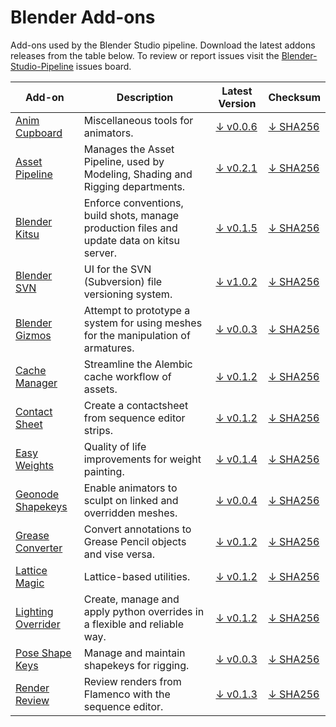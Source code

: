 # Blender Add-ons

Add-ons used by the Blender Studio pipeline. Download the latest addons releases from the table below. To review or report issues visit the [Blender-Studio-Pipeline](https://projects.blender.org/studio/blender-studio-pipeline/issues) issues board.


| Add-on | Description | Latest Version | Checksum |
|---|---|---|---|
|[Anim Cupboard](../addons/anim_cupboard) |Miscellaneous tools for animators. |[↓ v0.0.6](https://projects.blender.org/studio/blender-studio-pipeline/releases/download/0.0.4/anim_cupboard-0.0.6.zip) |[↓ SHA256](https://projects.blender.org/studio/blender-studio-pipeline/releases/download/0.0.4/anim_cupboard-0.0.6.sha256)|
|[Asset Pipeline](../addons/asset_pipeline ) |Manages the Asset Pipeline, used by Modeling, Shading and Rigging departments. |[↓ v0.2.1](https://projects.blender.org/studio/blender-studio-pipeline/releases/download/0.0.3/asset_pipeline-0.2.1.zip) |[↓ SHA256](https://projects.blender.org/studio/blender-studio-pipeline/releases/download/0.0.3/asset_pipeline-0.2.1.sha256)|
|[Blender Kitsu](../addons/blender_kitsu )|Enforce conventions, build shots, manage production files and update data on kitsu server. |[↓ v0.1.5](https://projects.blender.org/studio/blender-studio-pipeline/releases/download/0.0.4/blender_kitsu-0.1.5.zip) |[↓ SHA256](https://projects.blender.org/studio/blender-studio-pipeline/releases/download/0.0.4/blender_kitsu-0.1.5.sha256)|
|[Blender SVN](../addons/blender_svn ) |UI for the SVN (Subversion) file versioning system.  |[↓ v1.0.2](https://projects.blender.org/studio/blender-studio-pipeline/releases/download/0.0.2/blender_svn-1.0.2.zip) |[↓ SHA256](https://projects.blender.org/studio/blender-studio-pipeline/releases/download/0.0.2/blender_svn-1.0.2.sha256)|
|[Blender Gizmos](../addons/bone_gizmos )|Attempt to prototype a system for using meshes for the manipulation of armatures.  |[↓ v0.0.3](https://projects.blender.org/studio/blender-studio-pipeline/releases/download/0.0.1/bone_gizmos-0.0.3.zip) |[↓ SHA256](https://projects.blender.org/studio/blender-studio-pipeline/releases/download/0.0.1/bone_gizmos-0.0.3.sha256)|
|[Cache Manager](../addons/cache_manager ) |Streamline the Alembic cache workflow of assets. |[↓ v0.1.2](https://projects.blender.org/studio/blender-studio-pipeline/releases/download/0.0.1/cache_manager-0.1.2.zip) |[↓ SHA256](https://projects.blender.org/studio/blender-studio-pipeline/releases/download/0.0.1/cache_manager-0.1.2.sha256)|
|[Contact Sheet](../addons/contactsheet ) |Create a contactsheet from sequence editor strips.  |[↓ v0.1.2](https://projects.blender.org/studio/blender-studio-pipeline/releases/download/0.0.1/contactsheet-0.1.2.zip) |[↓ SHA256](https://projects.blender.org/studio/blender-studio-pipeline/releases/download/0.0.1/contactsheet-0.1.2.sha256)|
|[Easy Weights](../addons/easy_weights ) |Quality of life improvements for weight painting.  |[↓ v0.1.4](https://projects.blender.org/studio/blender-studio-pipeline/releases/download/0.0.2/easy_weights-0.1.4.zip) |[↓ SHA256](https://projects.blender.org/studio/blender-studio-pipeline/releases/download/0.0.2/easy_weights-0.1.4.sha256)|
|[Geonode Shapekeys](../addons/geonode_shapekeys ) |Enable animators to sculpt on linked and overridden meshes.  |[↓ v0.0.4](https://projects.blender.org/studio/blender-studio-pipeline/releases/download/0.0.2/geonode_shapekeys-0.0.4.zip) |[↓ SHA256](https://projects.blender.org/studio/blender-studio-pipeline/releases/download/0.0.2/geonode_shapekeys-0.0.4.sha256)|
|[Grease Converter](../addons/grease_converter ) |Convert annotations to Grease Pencil objects and vise versa.  |[↓ v0.1.2](https://projects.blender.org/studio/blender-studio-pipeline/releases/download/0.0.1/grease_converter-0.1.2.zip) |[↓ SHA256](https://projects.blender.org/studio/blender-studio-pipeline/releases/download/0.0.1/grease_converter-0.1.2.sha256)|
|[Lattice Magic](../addons/lattice_magic ) |Lattice-based utilities.  |[↓ v0.1.2](https://projects.blender.org/studio/blender-studio-pipeline/releases/download/0.0.1/lattice_magic-0.1.2.zip) |[↓ SHA256](https://projects.blender.org/studio/blender-studio-pipeline/releases/download/0.0.1/lattice_magic-0.1.2.sha256)|
|[Lighting Overrider](../addons/lighting_overrider ) |Create, manage and apply python overrides in a flexible and reliable way.  |[↓ v0.1.2](https://projects.blender.org/studio/blender-studio-pipeline/releases/download/0.0.1/lighting_overrider-0.1.2.zip) |[↓ SHA256](https://projects.blender.org/studio/blender-studio-pipeline/releases/download/0.0.1/lighting_overrider-0.1.2.sha256)|
|[Pose Shape Keys](../addons/pose_shape_keys )|Manage and maintain shapekeys for rigging.  |[↓ v0.0.3](https://projects.blender.org/studio/blender-studio-pipeline/releases/download/0.0.1/pose_shape_keys-0.0.3.zip) |[↓ SHA256](https://projects.blender.org/studio/blender-studio-pipeline/releases/download/0.0.1/pose_shape_keys-0.0.3.sha256)|
|[Render Review](../addons/render_review ) |Review renders from Flamenco with the sequence editor.  |[↓ v0.1.3](https://projects.blender.org/studio/blender-studio-pipeline/releases/download/0.0.1/render_review-0.1.3.zip) |[↓ SHA256](https://projects.blender.org/studio/blender-studio-pipeline/releases/download/0.0.1/render_review-0.1.3.sha256)|